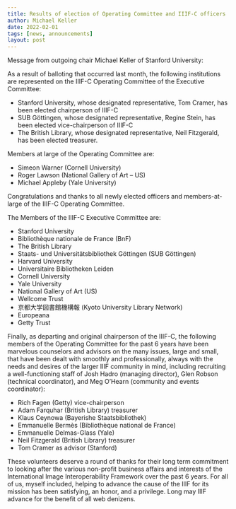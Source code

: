 ```yaml
---
title: Results of election of Operating Committee and IIIF-C officers
author: Michael Keller
date: 2022-02-01
tags: [news, announcements]
layout: post
---
```


Message from outgoing chair Michael Keller of Stanford University:

As a result of balloting that occurred last month, the following institutions are represented on the IIIF-C Operating Committee of the Executive Committee:
- Stanford University, whose designated representative, Tom Cramer, has been elected chairperson of IIIF-C
- SUB Göttingen, whose designated representative, Regine Stein, has been elected vice-chairperson of IIIF-C
- The British Library, whose designated representative, Neil Fitzgerald, has been elected treasurer.

Members at large of the Operating Committee are:

- Simeon Warner (Cornell University)
- Roger Lawson (National Gallery of Art – US)
- Michael Appleby (Yale University)

Congratulations and thanks to all newly elected officers and members-at-large of the IIIF-C Operating Committee.

The Members of the IIIF-C Executive Committee are:

- Stanford University
- Bibliothèque nationale de France (BnF)
- The British Library
- Staats- und Universitätsbibliothek Göttingen (SUB Göttingen)
- Harvard University
- Universitaire Bibliotheken Leiden
- Cornell University
- Yale University
- National Gallery of Art (US)
- Wellcome Trust
- 京都大学図書館機構報 (Kyoto University Library Network)
- Europeana
- Getty Trust

Finally, as departing and original chairperson of the IIIF-C, the following members of the Operating Committee for the past 6 years have been marvelous counselors and advisors on the many issues, large and small, that have been dealt with smoothly and professionally, always with the needs and desires of the larger IIIF community in mind, including recruiting a well-functioning staff of Josh Hadro (managing director), Glen Robson (technical coordinator), and Meg O’Hearn (community and events coordinator):

- Rich Fagen (Getty) vice-chairperson
- Adam Farquhar (British Library) treasurer
- Klaus Ceynowa (Bayerishe Staatsbibliothek)
- Emmanuelle Bermès (Bibliothèque national de France)
- Emmanuelle Delmas-Glass (Yale)
- Neil Fitzgerald (British Library) treasurer
- Tom Cramer as advisor (Stanford) 

These volunteers deserve a round of thanks for their long term commitment to looking after the various non-profit business affairs and interests of the International Image Interoperability Framework over the past 6 years. For all of us, myself included, helping to advance the cause of the IIIF for its mission has been satisfying, an honor, and a privilege. Long may IIIF advance for the benefit of all web denizens.

 